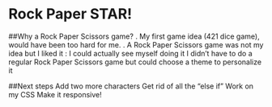 # Rock Paper STAR!

##Why a Rock Paper Scissors game?
. My first game idea (421 dice game), would have been too hard for me.
. A Rock Paper Scissors game was not my idea but I liked it :
I could actually see myself doing it
I didn’t have to do a regular Rock Paper Scissors game but could choose a theme to personalize it

##Next steps
Add two more characters
Get rid of all the “else if”
Work on my CSS
Make it responsive!
